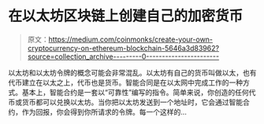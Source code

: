 # 在以太坊区块链上创建自己的加密货币

> 原文：<https://medium.com/coinmonks/create-your-own-cryptocurrency-on-ethereum-blockchain-5646a3d83962?source=collection_archive---------0----------------------->

以太坊和以太坊令牌的概念可能会非常混乱。以太坊有自己的货币叫做以太，也有代币建立在以太之上，代币也是货币。智能合同是在以太网中完成工作的一种方式。基本上，智能合约是一套以“可靠性”编写的指令。简单来说，你创造的任何代币或货币都可以兑换以太坊。当你把以太坊发送到一个地址时，它会通过智能合约，作为回报，你会得到你所请求的令牌。每一个这样的…